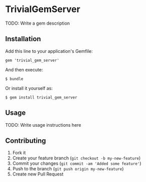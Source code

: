 # TrivialGemServer

TODO: Write a gem description

## Installation

Add this line to your application's Gemfile:

    gem 'trivial_gem_server'

And then execute:

    $ bundle

Or install it yourself as:

    $ gem install trivial_gem_server

## Usage

TODO: Write usage instructions here

## Contributing

1. Fork it
2. Create your feature branch (`git checkout -b my-new-feature`)
3. Commit your changes (`git commit -am 'Added some feature'`)
4. Push to the branch (`git push origin my-new-feature`)
5. Create new Pull Request
